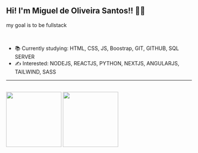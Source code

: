 ## Hi! I'm Miguel de Oliveira Santos!! 👋🙂 
<p>my goal is to be fullstack</p>
<br>


   
- 📚 Currently studying: HTML, CSS, JS, Boostrap, GIT, GITHUB, SQL SERVER   
- ✍ Interested: NODEJS, REACTJS, PYTHON, NEXTJS, ANGULARJS, TAILWIND, SASS
<HR> 
 
   <br>
   <div>
<img height="150em" src="https://github-readme-stats.vercel.app/api/top-langs/?username=miguelsantos1&layout=compact&langs_count=7&theme=ocean_dark"/> 
      <img height="150em" src="https://github-readme-stats.vercel.app/api?username=miguelsantos1&theme=ocean_dark&show_icons=true"/>
</div>

 

   
  


   

